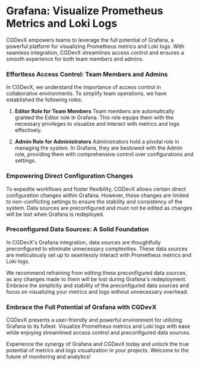 # Grafana: Visualize Prometheus Metrics and Loki Logs

CGDevX empowers teams to leverage the full potential of Grafana, a powerful platform for visualizing Prometheus metrics and Loki logs. With seamless integration, CGDevX streamlines access control and ensures a smooth experience for both team members and admins.

### Effortless Access Control: Team Members and Admins

In CGDevX, we understand the importance of access control in collaborative environments. To simplify team operations, we have established the following roles:

1. **Editor Role for Team Members**
   Team members are automatically granted the Editor role in Grafana. This role equips them with the necessary privileges to visualize and interact with metrics and logs effectively.

2. **Admin Role for Administrators**
   Administrators hold a pivotal role in managing the system. In Grafana, they are bestowed with the Admin role, providing them with comprehensive control over configurations and settings.

### Empowering Direct Configuration Changes

To expedite workflows and foster flexibility, CGDevX allows certain direct configuration changes within Grafana. However, these changes are limited to non-conflicting settings to ensure the stability and consistency of the system. Data sources are preconfigured and must not be edited as changes will be lost when Grafana is redeployed.

### Preconfigured Data Sources: A Solid Foundation

In CGDevX's Grafana integration, data sources are thoughtfully preconfigured to eliminate unnecessary complexities. These data sources are meticulously set up to seamlessly interact with Prometheus metrics and Loki logs.

We recommend refraining from editing these preconfigured data sources, as any changes made to them will be lost during Grafana's redeployment. Embrace the simplicity and stability of the preconfigured data sources and focus on visualizing your metrics and logs without unnecessary overhead.

### Embrace the Full Potential of Grafana with CGDevX

CGDevX presents a user-friendly and powerful environment for utilizing Grafana to its fullest. Visualize Prometheus metrics and Loki logs with ease while enjoying streamlined access control and preconfigured data sources.

Experience the synergy of Grafana and CGDevX today and unlock the true potential of metrics and logs visualization in your projects. Welcome to the future of monitoring and analytics!